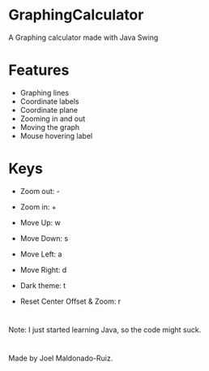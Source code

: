 # GraphingCalculator
A Graphing calculator made with Java Swing

# Features
- Graphing lines
- Coordinate labels
- Coordinate plane
- Zooming in and out
- Moving the graph
- Mouse hovering label

# Keys
- Zoom out: -
- Zoom in: +

- Move Up: w
- Move Down: s
- Move Left: a
- Move Right: d

- Dark theme: t
- Reset Center Offset & Zoom: r
# 
Note: I just started learning Java, so the code might suck.
# 
Made by Joel Maldonado-Ruiz.
